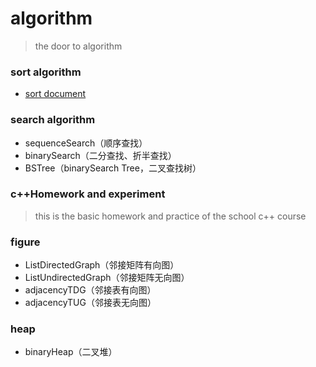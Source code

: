 # algorithm
> the door to algorithm
### sort algorithm
- [sort document](https://github.com/2631478675/algorithm/blob/master/sort/sort.md)
### search algorithm
- sequenceSearch（顺序查找）
- binarySearch（二分查找、折半查找）
- BSTree（binarySearch Tree，二叉查找树）
### c++Homework and experiment
> this is the basic homework and practice of the school c++ course
### figure
- ListDirectedGraph（邻接矩阵有向图）
- ListUndirectedGraph（邻接矩阵无向图）
- adjacencyTDG（邻接表有向图）
- adjacencyTUG（邻接表无向图）
### heap
- binaryHeap（二叉堆）